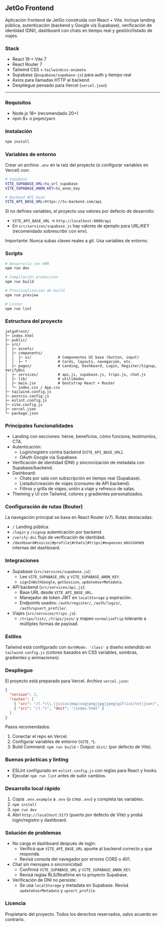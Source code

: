## JetGo Frontend

Aplicación frontend de JetGo construida con React + Vite. Incluye landing pública, autenticación (backend y Google vía Supabase), verificación de identidad (DNI), dashboard con chats en tiempo real y gestión/listado de viajes.

### Stack
- React 19 + Vite 7
- React Router 7
- Tailwind CSS + `tailwindcss-animate`
- Supabase (`@supabase/supabase-js`) para auth y tiempo real
- Axios para llamadas HTTP al backend
- Despliegue pensado para Vercel (`vercel.json`)

---

### Requisitos
- Node.js 18+ (recomendado 20+)
- npm 9+ o pnpm/yarn

### Instalación
```bash
npm install
```

### Variables de entorno
Crear un archivo `.env` en la raíz del proyecto (o configurar variables en Vercel) con:
```bash
# Supabase
VITE_SUPABASE_URL=tu_url_supabase
VITE_SUPABASE_ANON_KEY=tu_anon_key

# Backend API base
VITE_API_BASE_URL=https://tu-backend.com/api
```
Si no defines variables, el proyecto usa valores por defecto de desarrollo:
- `VITE_API_BASE_URL` -> `http://localhost:8000/api`
- En `src/services/supabase.js` hay valores de ejemplo para URL/KEY (recomendado sobrescribir con env).

Importante: Nunca subas claves reales a git. Usa variables de entorno.

### Scripts
```bash
# Desarrollo con HMR
npm run dev

# Compilación producción
npm run build

# Previsualización de build
npm run preview

# Linter
npm run lint
```

### Estructura del proyecto
```text
jetgoFront/
├─ index.html
├─ public/
├─ src/
│  ├─ assets/
│  ├─ components/
│  │  ├─ ui/            # Componentes UI base (button, input)
│  │  ├─ *              # Cards, layouts, navegación, etc.
│  ├─ pages/            # Landing, Dashboard, Login, Register/Signup, VerifyDni
│  ├─ services/         # api.js, supabase.js, trips.js, chat.js
│  ├─ lib/              # utilidades
│  ├─ main.jsx          # bootstrap React + Router
│  └─ index.css / App.css
├─ tailwind.config.js
├─ postcss.config.js
├─ eslint.config.js
├─ vite.config.js
├─ vercel.json
└─ package.json
```

### Principales funcionalidades
- Landing con secciones: héroe, beneficios, cómo funciona, testimonios, CTA.
- Autenticación:
  - Login/registro contra backend (`VITE_API_BASE_URL`).
  - OAuth Google vía Supabase.
- Verificación de identidad (DNI) y sincronización de metadata con Supabase/backend.
- Dashboard:
  - Chats por sala con subscripción en tiempo real (Supabase).
  - Listado/creación de viajes (consumo de API backend).
  - Filtros y grilla de viajes; unión a viaje y refresco de salas.
- Theming y UI con Tailwind, colores y gradientes personalizados.

### Configuración de rutas (Router)
La navegación principal se basa en React Router (v7). Rutas destacadas:
- `/` Landing pública.
- `/login` y `/signup` autenticación por backend.
- `/verify-dni` flujo de verificación de identidad.
- `/dashboard#inicio|#profile|#chats|#trips|#expenses` secciones internas del dashboard.

### Integraciones
- Supabase (`src/services/supabase.js`):
  - Lee `VITE_SUPABASE_URL` y `VITE_SUPABASE_ANON_KEY`.
  - `signInWithGoogle`, `getSession`, `updateUserMetadata`.
- API backend (`src/services/api.js`):
  - Base URL desde `VITE_API_BASE_URL`.
  - Manejador de token JWT en `localStorage` y expiración.
  - Endpoints usados: `/auth/register/`, `/auth/login/`, `/auth/upsert_profile/`.
- Viajes (`src/services/trips.js`):
  - `/trips/list/`, `/trips/join/` y mapeo `normalizeTrip` tolerante a múltiples formas de payload.

### Estilos
Tailwind está configurado con `darkMode: 'class'` y diseño extendido en `tailwind.config.js` (colores basados en CSS variables, sombras, gradientes y animaciones).

### Despliegue
El proyecto está preparado para Vercel. Archivo `vercel.json`:
```json
{
  "version": 2,
  "routes": [
    { "src": "/(.*)\\.(js|css|map|svg|png|jpg|jpeg|gif|ico|txt|json)", "headers": { "Cache-Control": "public, max-age=31536000, immutable" } },
    { "src": "/(.*)", "dest": "/index.html" }
  ]
}
```
Pasos recomendados:
1) Conectar el repo en Vercel.
2) Configurar variables de entorno (`VITE_*`).
3) Build Command: `npm run build` – Output: `dist/` (por defecto de Vite).

### Buenas prácticas y linting
- ESLint configurado en `eslint.config.js` con reglas para React y hooks.
- Ejecutar `npm run lint` antes de subir cambios.

### Desarrollo local rápido
1) Copia `.env.example` a `.env` (o crea `.env`) y completa las variables.
2) `npm install`
3) `npm run dev`
4) Abrí `http://localhost:5173` (puerto por defecto de Vite) y probá login/registro y dashboard.

### Solución de problemas
- No carga el dashboard después de login:
  - Verificá que `VITE_API_BASE_URL` apunte al backend correcto y que responda.
  - Revisá consola del navegador por errores CORS o 401.
- Chat sin mensajes o sincronicidad:
  - Confirmá `VITE_SUPABASE_URL` y `VITE_SUPABASE_ANON_KEY`.
  - Revisá reglas RLS/Realtime en tu proyecto Supabase.
- Verificación de DNI no persiste:
  - Se usa `localStorage` y metadata en Supabase. Revisá `updateUserMetadata` y `upsert_profile`.

### Licencia
Propietario del proyecto. Todos los derechos reservados, salvo acuerdo en contrario.

